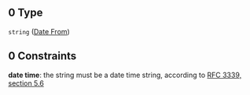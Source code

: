 ## 0 Type

`string` ([Date From](iea43_wra_data_model-properties-measurement-location-items-properties-measurement-point-items-properties-sensor-configuration-items-properties-date_to-anyof-date-from.md))

## 0 Constraints

**date time**: the string must be a date time string, according to [RFC 3339, section 5.6](https://tools.ietf.org/html/rfc3339 "check the specification")
